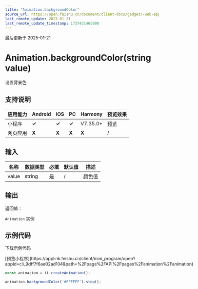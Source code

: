 ```yaml
---
title: "Animation.backgroundColor"
source_url: https://open.feishu.cn/document/client-docs/gadget/-web-app-api/interface/animation/animation/animation_backgroundcolor
last_remote_update: 2025-01-21
last_remote_update_timestamp: 1737431465000
---
```

最后更新于 2025-01-21

# Animation.backgroundColor(string value)

设置背景色

## 支持说明

应用能力 | Android | iOS | PC | Harmony | 预览效果
--- | --- | --- | --- | --- | ---
小程序 | **✓** | **✓** | **✓** | V7.35.0+ | [预览](https://applink.feishu.cn/client/mini_program/open?appId=cli_9dff7f6ae02ad104&path=%2Fpage%2FAPI%2Fpages%2Fanimation%2Fanimation)
网页应用 | **X** | **X** | **X** | **X** | /

## 输入

名称 | 数据类型 | 必填 | 默认值 | 描述
--- | --- | --- | --- | ---
value | string | 是 | / | 颜色值

## 输出

返回值：  

`Animation` 实例

## 示例代码

<md-download-code href="https://open.feishu.cn/document/uYjL24iN/uYDM04iNwQjL2ADN" mobileDisplay="none">下载示例代码</md-download-code>

<div style="display: flex">
          [预览小程序](https://applink.feishu.cn/client/mini_program/open?appId=cli_9dff7f6ae02ad104&path=%2Fpage%2FAPI%2Fpages%2Fanimation%2Fanimation)

</div> 

```js
const animation = tt.createAnimation();

animation.backgroundColor('#FFFFFF').step();
```
